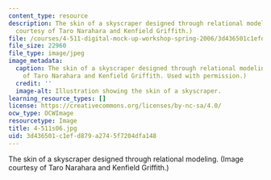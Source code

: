 ```yaml
---
content_type: resource
description: The skin of a skyscraper designed through relational modeling. (Image
  courtesy of Taro Narahara and Kenfield Griffith.)
file: /courses/4-511-digital-mock-up-workshop-spring-2006/3d436501c1efd879a2745f7204dfa148_4-511s06.jpg
file_size: 22960
file_type: image/jpeg
image_metadata:
  caption: The skin of a skyscraper designed through relational modeling. (Image courtesy
    of Taro Narahara and Kenfield Griffith. Used with permission.)
  credit: ''
  image-alt: Illustration showing the skin of a skyscraper.
learning_resource_types: []
license: https://creativecommons.org/licenses/by-nc-sa/4.0/
ocw_type: OCWImage
resourcetype: Image
title: 4-511s06.jpg
uid: 3d436501-c1ef-d879-a274-5f7204dfa148
---
```

The skin of a skyscraper designed through relational modeling. (Image courtesy of Taro Narahara and Kenfield Griffith.)